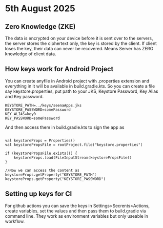 # 5th August 2025

## Zero Knowledge (ZKE)
The data is encrypted on your device before it is sent over to the servers, the server stores the ciphertext only, the key is stored by the client. If client loses the key, their data can never be recovered. Means Server has ZERO knowledge of client data. 

## How keys work for Android Project
You can create anyfile in Android project with .properties extension and everything in it will be available in build.gradle.kts. So you can create a file say keystore.properties, put path to your JKS, Keystore Password, Key Alias and Key password.

```
KEYSTORE_PATH=../keys/seenaApps.jks
KEYSTORE_PASSWORD=somePassword
KEY_ALIAS=key0
KEY_PASSWORD=somePassword
```

And then access them in build.gradle.kts to sign the app as 
```

val keystoreProps = Properties()
val keystorePropsFile = rootProject.file("keystore.properties")

if (keystorePropsFile.exists()) {
    keystoreProps.load(FileInputStream(keystorePropsFile))
}

//Now we can access the content as 
keystoreProps.getProperty("KEYSTORE_PATH") 
keystoreProps.getProperty("KEYSTORE_PASSWORD")

```


## Setting up keys for CI
For github actions you can save the keys in Settings>Secrents>Actions, create variables, set the values and then pass them to build.gradle via command line. They work as environment variables but only useable in workflow.






